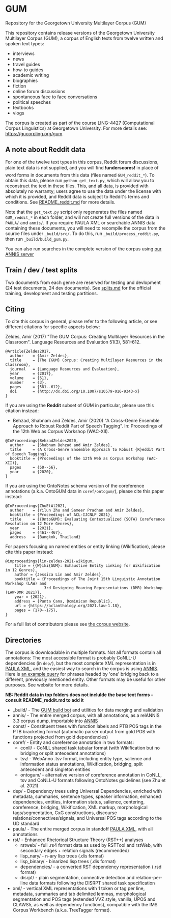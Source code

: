# GUM

Repository for the Georgetown University Multilayer Corpus (GUM)

This repository contains release versions of the Georgetown University Multilayer Corpus (GUM), a corpus of English texts from twelve written and spoken text types:

  * interviews
  * news
  * travel guides
  * how-to guides
  * academic writing
  * biographies
  * fiction
  * online forum discussions
  * spontaneous face to face conversations
  * political speeches
  * textbooks
  * vlogs

The corpus is created as part of the course LING-4427 (Computational Corpus Linguistics) at Georgetown University. For more details see: https://gucorpling.org/gum.

## A note about Reddit data

For one of the twelve text types in this corpus, Reddit forum discussions, plain text data is not supplied, and you will find ❗**underscores**❗ in place of word forms in documents from this data (files named `GUM_reddit_*`). To obtain this data, please run `python get_text.py`, which will allow you to reconstruct the text in these files. This, and all data, is provided with absolutely no warranty; users agree to use the data under the license with which it is provided, and Reddit data is subject to Reddit's terms and conditions. See [README_reddit.md](README_reddit.md) for more details.

Note that the `get_text.py` script only regenerates the files named `GUM_reddit_*` in each folder, and will not create full versions of the data in `PAULA/` and `annis/`. If you require PAULA XML or searchable ANNIS data containing these documents, you will need to recompile the corpus from the source files under `_build/src/`. To do this, run `_build/process_reddit.py`, then run `_build/build_gum.py`. 

You can also run searches in the complete version of the corpus using [our ANNIS server](https://gucorpling.org/annis/#_c=R1VN)

## Train / dev / test splits

Two documents from each genre are reserved for testing and devlopment (24 test documents, 24 dev documents). See [splits.md](splits.md) for the official training, development and testing partitions.

## Citing

To cite this corpus in general, please refer to the following article, or see different citations for specific aspects below:

Zeldes, Amir (2017) "The GUM Corpus: Creating Multilayer Resources in the Classroom". Language Resources and Evaluation 51(3), 581–612. 

```
@Article{Zeldes2017,
  author    = {Amir Zeldes},
  title     = {The {GUM} Corpus: Creating Multilayer Resources in the Classroom},
  journal   = {Language Resources and Evaluation},
  year      = {2017},
  volume    = {51},
  number    = {3},
  pages     = {581--612},
  doi       = {http://dx.doi.org/10.1007/s10579-016-9343-x}
}
```

If you are using the **Reddit** subset of GUM in particular, please use this citation instead:

* Behzad, Shabnam and Zeldes, Amir (2020) "A Cross-Genre Ensemble Approach to Robust Reddit Part of Speech Tagging". In: Proceedings of the 12th Web as Corpus Workshop (WAC-XII).

```
@InProceedings{BehzadZeldes2020,
  author    = {Shabnam Behzad and Amir Zeldes},
  title     = {A Cross-Genre Ensemble Approach to Robust {R}eddit Part of Speech Tagging},
  booktitle = {Proceedings of the 12th Web as Corpus Workshop (WAC-XII)},
  pages     = {50--56},
  year      = {2020},
}
```

If you are using the OntoNotes schema version of the coreference annotations (a.k.a. OntoGUM data in `coref/ontogum/`), please cite this paper instead:

```
@InProceedings{ZhuEtAl2021,
  author    = {Yilun Zhu and Sameer Pradhan and Amir Zeldes},
  booktitle = {Proceedings of ACL-IJCNLP 2021},
  title     = {{OntoGUM}: Evaluating Contextualized {SOTA} Coreference Resolution on 12 More Genres},
  year      = {2021},
  pages     = {461--467},
  address   = {Bangkok, Thailand}
```

For papers focusing on named entities or entity linking (Wikification), please cite this paper instead:

```
@inproceedings{lin-zeldes-2021-wikigum,
    title = {{W}iki{GUM}: Exhaustive Entity Linking for Wikification in 12 Genres},
    author = {Jessica Lin and Amir Zeldes},
    booktitle = {Proceedings of The Joint 15th Linguistic Annotation Workshop (LAW) and 
                 3rd Designing Meaning Representations (DMR) Workshop (LAW-DMR 2021)},
    year = {2021},
    address = {Punta Cana, Dominican Republic},
    url = {https://aclanthology.org/2021.law-1.18},
    pages = {170--175},
}
```

For a full list of contributors please see [the corpus website](https://gucorpling.org/gum).

## Directories

The corpus is downloadable in multiple formats. Not all formats contain all annotations: The most accessible format is probably CoNLL-U dependencies (in `dep/`), but the most complete XML representation is in [PAULA XML](https://www.sfb632.uni-potsdam.de/en/paula.html), and the easiest way to search in the corpus is using [ANNIS](http://corpus-tools.org/annis). Here is [an example query](https://gucorpling.org/annis/#_q=ZW50aXR5IC0-YnJpZGdlIGVudGl0eSAmICMxIC0-aGVhZCBsZW1tYT0ib25lIg&_c=R1VN&cl=5&cr=5&s=0&l=10) for phrases headed by 'one' bridging back to a different, previously mentioned entity. Other formats may be useful for other purposes. See website for more details.

**NB: Reddit data in top folders does not inclulde the base text forms - consult README_reddit.md to add it**

  * _build/ - The [GUM build bot](https://gucorpling.org/gum/build.html) and utilities for data merging and validation
  * annis/ - The entire merged corpus, with all annotations, as a relANNIS 3.3 corpus dump, importable into [ANNIS](http://corpus-tools.org/annis)
  * const/ - Constituent trees with function labels and PTB POS tags in the PTB bracketing format (automatic parser output from gold POS with functions projected from gold dependencies)
  * coref/ - Entity and coreference annotation in two formats: 
    * conll/ - CoNLL shared task tabular format (with Wikification but no bridging or split antecedent annotations)
    * tsv/ - WebAnno .tsv format, including entity type, salience and information status annotations, Wikification, bridging, split antecedent and singleton entities
    * ontogum/ - alternative version of coreference annotation in CoNLL, tsv and CoNLL-U formats following OntoNotes guidelines (see Zhu et al. 2021)
  * dep/ - Dependency trees using Universal Dependencies, enriched with metadata, summaries, sentence types, speaker information,  enhanced dependencies, entities, information status, salience, centering, coreference, bridging, Wikification, XML markup, morphological tags/segmentation, CxG constructions, discourse relations/connectives/signals, and Universal POS tags according to the UD standard
  * paula/ - The entire merged corpus in standoff [PAULA XML](https://github.com/korpling/paula-xml), with all annotations
  * rst/ - Enhanced Rhetorical Structure Theory (RST++) analyses
    * rstweb/ - full .rs4 format data as used by RSTTool and rstWeb, with secondary edges + relation signals (recommended)
    * lisp_nary/ - n-ary lisp trees (.dis format) 
    * lisp_binary/ - binarized lisp trees (.dis format) 
    * dependencies/ - a converted RST dependency representation (.rsd format)
    * disrpt/ - plain segmentation, connective detection and relation-per-line data formats following the DISRPT shared task specification
  * xml/ - vertical XML representations with 1 token or tag per line, metadata, summaries and tab delimited lemmas, morphological segmentation and POS tags (extended VVZ style, vanilla, UPOS and CLAWS5, as well as dependency functions), compatible with the IMS Corpus Workbench (a.k.a. TreeTagger format).
